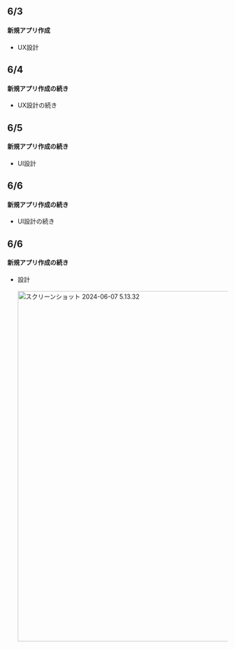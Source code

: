 ## 6/3<br>
#### 新規アプリ作成<br>
- UX設計<br>
## 6/4<br>
#### 新規アプリ作成の続き<br>
- UX設計の続き<br>
## 6/5<br>
#### 新規アプリ作成の続き<br>
- UI設計<br>
## 6/6<br>
#### 新規アプリ作成の続き<br>
- UI設計の続き<br>
## 6/6<br>
#### 新規アプリ作成の続き<br>
- 設計<br>
&emsp;<img width="800" alt="スクリーンショット 2024-06-07 5.13.32" src="https://github.com/1080tomoyo/TIL/assets/143313394/4ade313b-fb3b-4492-bbd2-27eea92f96b2">

